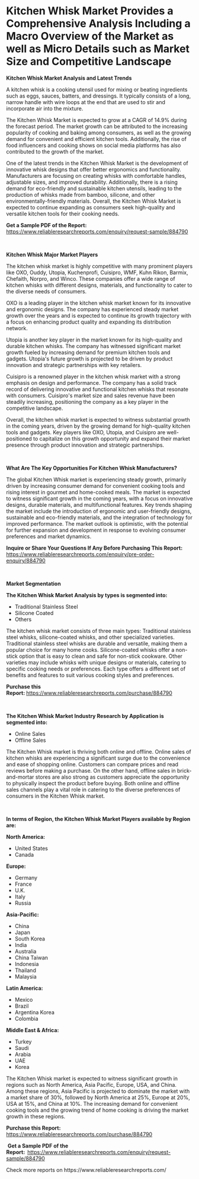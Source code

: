 <p><h1>Kitchen Whisk Market Provides a Comprehensive Analysis Including a Macro Overview of the Market as well as Micro Details such as Market Size and Competitive Landscape</h1></p><p><strong>Kitchen Whisk Market Analysis and Latest Trends</strong></p>
<p><p>A kitchen whisk is a cooking utensil used for mixing or beating ingredients such as eggs, sauces, batters, and dressings. It typically consists of a long, narrow handle with wire loops at the end that are used to stir and incorporate air into the mixture.</p><p>The Kitchen Whisk Market is expected to grow at a CAGR of 14.9% during the forecast period. The market growth can be attributed to the increasing popularity of cooking and baking among consumers, as well as the growing demand for convenient and efficient kitchen tools. Additionally, the rise of food influencers and cooking shows on social media platforms has also contributed to the growth of the market.</p><p>One of the latest trends in the Kitchen Whisk Market is the development of innovative whisk designs that offer better ergonomics and functionality. Manufacturers are focusing on creating whisks with comfortable handles, adjustable sizes, and improved durability. Additionally, there is a rising demand for eco-friendly and sustainable kitchen utensils, leading to the production of whisks made from bamboo, silicone, and other environmentally-friendly materials. Overall, the Kitchen Whisk Market is expected to continue expanding as consumers seek high-quality and versatile kitchen tools for their cooking needs.</p></p>
<p><strong>Get a Sample PDF of the Report:&nbsp;</strong> <a href="https://www.reliableresearchreports.com/enquiry/request-sample/884790">https://www.reliableresearchreports.com/enquiry/request-sample/884790</a></p>
<p>&nbsp;</p>
<p><strong>Kitchen Whisk Major Market Players</strong></p>
<p><p>The kitchen whisk market is highly competitive with many prominent players like OXO, Ouddy, Utopia, Kuchenprofi, Cuisipro, WMF, Kuhn Rikon, Barmix, Chefaith, Norpro, and Winco. These companies offer a wide range of kitchen whisks with different designs, materials, and functionality to cater to the diverse needs of consumers.</p><p>OXO is a leading player in the kitchen whisk market known for its innovative and ergonomic designs. The company has experienced steady market growth over the years and is expected to continue its growth trajectory with a focus on enhancing product quality and expanding its distribution network.</p><p>Utopia is another key player in the market known for its high-quality and durable kitchen whisks. The company has witnessed significant market growth fueled by increasing demand for premium kitchen tools and gadgets. Utopia's future growth is projected to be driven by product innovation and strategic partnerships with key retailers.</p><p>Cuisipro is a renowned player in the kitchen whisk market with a strong emphasis on design and performance. The company has a solid track record of delivering innovative and functional kitchen whisks that resonate with consumers. Cuisipro's market size and sales revenue have been steadily increasing, positioning the company as a key player in the competitive landscape.</p><p>Overall, the kitchen whisk market is expected to witness substantial growth in the coming years, driven by the growing demand for high-quality kitchen tools and gadgets. Key players like OXO, Utopia, and Cuisipro are well-positioned to capitalize on this growth opportunity and expand their market presence through product innovation and strategic partnerships.</p></p>
<p>&nbsp;</p>
<p><strong>What Are The Key Opportunities For Kitchen Whisk Manufacturers?</strong></p>
<p><p>The global Kitchen Whisk market is experiencing steady growth, primarily driven by increasing consumer demand for convenient cooking tools and rising interest in gourmet and home-cooked meals. The market is expected to witness significant growth in the coming years, with a focus on innovative designs, durable materials, and multifunctional features. Key trends shaping the market include the introduction of ergonomic and user-friendly designs, sustainable and eco-friendly materials, and the integration of technology for improved performance. The market outlook is optimistic, with the potential for further expansion and development in response to evolving consumer preferences and market dynamics.</p></p>
<p><strong>Inquire or Share Your Questions If Any Before Purchasing This Report:</strong> <a href="https://www.reliableresearchreports.com/enquiry/pre-order-enquiry/884790">https://www.reliableresearchreports.com/enquiry/pre-order-enquiry/884790</a></p>
<p>&nbsp;</p>
<p><strong>Market Segmentation</strong></p>
<p><strong>The Kitchen Whisk Market Analysis by types is segmented into:</strong></p>
<p><ul><li>Traditional Stainless Steel</li><li>Silicone Coated</li><li>Others</li></ul></p>
<p><p>The kitchen whisk market consists of three main types: Traditional stainless steel whisks, silicone-coated whisks, and other specialized varieties. Traditional stainless steel whisks are durable and versatile, making them a popular choice for many home cooks. Silicone-coated whisks offer a non-stick option that is easy to clean and safe for non-stick cookware. Other varieties may include whisks with unique designs or materials, catering to specific cooking needs or preferences. Each type offers a different set of benefits and features to suit various cooking styles and preferences.</p></p>
<p><strong>Purchase this Report:&nbsp;</strong><a href="https://www.reliableresearchreports.com/purchase/884790">https://www.reliableresearchreports.com/purchase/884790</a></p>
<p>&nbsp;</p>
<p><strong>The Kitchen Whisk Market Industry Research by Application is segmented into:</strong></p>
<p><ul><li>Online Sales</li><li>Offline Sales</li></ul></p>
<p><p>The Kitchen Whisk market is thriving both online and offline. Online sales of kitchen whisks are experiencing a significant surge due to the convenience and ease of shopping online. Customers can compare prices and read reviews before making a purchase. On the other hand, offline sales in brick-and-mortar stores are also strong as customers appreciate the opportunity to physically inspect the product before buying. Both online and offline sales channels play a vital role in catering to the diverse preferences of consumers in the Kitchen Whisk market.</p></p>
<p>&nbsp;</p>
<p><strong>In terms of Region, the Kitchen Whisk Market Players available by Region are:</strong></p>
<p>
    <p> <strong> North America: </strong>
        <ul>
            <li>United States</li>
            <li>Canada</li>
        </ul>
        </p> 
    <p> <strong> Europe: </strong>
        <ul>
            <li>Germany</li>
            <li>France</li>
            <li>U.K.</li>
            <li>Italy</li>
            <li>Russia</li>
        </ul>
        </p> 
    <p> <strong> Asia-Pacific: </strong>
        <ul>
            <li>China</li>
            <li>Japan</li>
            <li>South Korea</li>
            <li>India</li>
            <li>Australia</li>
            <li>China Taiwan</li>
            <li>Indonesia</li>
            <li>Thailand</li>
            <li>Malaysia</li>
        </ul>
        </p> 
    <p> <strong> Latin America: </strong>
        <ul>
            <li>Mexico</li>
            <li>Brazil</li>
            <li>Argentina Korea</li>
            <li>Colombia</li>
        </ul>
        </p> 
    <p> <strong> Middle East & Africa: </strong>
        <ul>
            <li>Turkey</li>
            <li>Saudi</li>
            <li>Arabia</li>
            <li>UAE</li>
            <li>Korea</li>
        </ul>
    </p>
    </p>
<p><p>The Kitchen Whisk market is expected to witness significant growth in regions such as North America, Asia Pacific, Europe, USA, and China. Among these regions, Asia Pacific is projected to dominate the market with a market share of 30%, followed by North America at 25%, Europe at 20%, USA at 15%, and China at 10%. The increasing demand for convenient cooking tools and the growing trend of home cooking is driving the market growth in these regions.</p></p>
<p><strong>Purchase this Report: </strong><a href="https://www.reliableresearchreports.com/purchase/884790">https://www.reliableresearchreports.com/purchase/884790</a></p>
<p>&nbsp;<strong>Get a Sample PDF of the Report:&nbsp;&nbsp;</strong><a href="https://www.reliableresearchreports.com/enquiry/request-sample/884790">https://www.reliableresearchreports.com/enquiry/request-sample/884790</a></p>
<p><strong></strong></p>
<p>Check more reports on https://www.reliableresearchreports.com/</p>